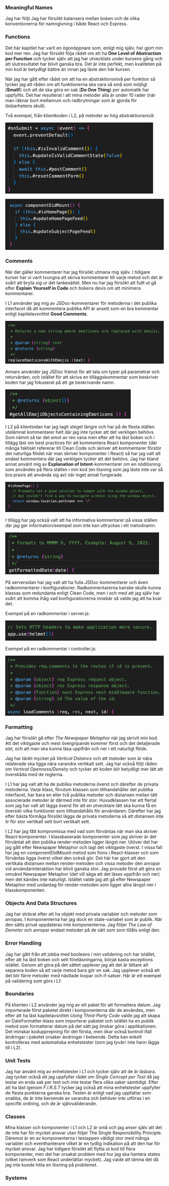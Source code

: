 ### Meaningful Names
Jag har följt Jag har försökt balansera mellan boken och de olika konventionerna för namngivning i både React och Express.


### Functions
Det här kapitlet har varit en ögonöppnare som, enligt mig själv, har gjort min kod mer ren. Jag har försökt följa rådet om att ha **One Level of Abstraction per Function** och tycker själv att jag har utvecklats under kursens gång och att slutresultatet har blivit ganska bra. Det är inte perfekt, men kvaliteten på min kod är betydligt bättre än innan jag läste den här kursen. 

När jag har gått efter rådet om att ha en abstraktionsnivå per funktion så tycker jag att råden om att funktionerna ska vara så små som möjligt (**Small!**) och att de ska göra en sak (**Do One Thing**) per automatik har uppfyllts. Det har resulterat i att mina metoder alla är under 10 rader (när man räknar bort mellanrum och radbrytningar som är gjorda för läsbarhetens skull).

Två exempel, från klientkoden i L2, på metoder av hög abstraktionsnivå:

![Function of high abstraction level](./release/images/code/function-1.png)

![Function of high abstraction level](./release/images/code/function-2.png)

### Comments
När det gäller kommentarer har jag försökt utmana mig själv. I tidigare kurser har vi varit tvungna att skriva kommentarer till varje metod och det är svårt att bryta sig ur det tankesättet. Men nu har jag försökt att fullt ut gå efter **Explain Yourself in Code** och bokens devis om att minimera kommentarer.

I L1 använder jag mig av JSDoc-kommentarer för metoderna i det publika interfacet då att kommentera publika API är ansett som en bra kommentar enligt kapitelavsnittet **Good Comments**.

![Comment for a method in the public interface](./release/images/code/public-method-comment.png)

Annars använder jag JSDoc främst för att tala om typer på parametrar och returvärden, och istället för att skriva en tilläggskommentar som beskriver koden har jag fokuserat på att ge beskrivande namn.

![JSDoc comment with only param desribed](./release/images/code/jsdoc-light.png)

I L2 på klientsidan har jag tagit steget längre och har på de flesta ställen utelämnat kommentarer helt där jag inte tycker att det verkligen behövs. Som nämnt så tar det emot av ren vana men efter att ha läst boken och i tillägg läst om best practices för att kommentera React komponenter (där många faktiskt refererar till Clean Code och skriver att kommentarer förstör det naturliga flödet när man skriver komponenter i React) så har jag valt att endast kommentera där jag verkligen tycker att det behövs. Jag har bland annat använt mig av **Explanation of Intent**-kommentarer om en nödlösning som användes på flera ställen i min kod (en lösning som jag läste inte var så bra praxis att använda sig av) när inget annat fungerade.

![Explanation of Intent](./release/images/code/intent-comment.png)

I tillägg har jag också valt att ha informativa kommentarer på vissa ställen där jag ger information/exempel som inte kan uttryckas i ett metodnamn.

![Informative comment](./release/images/code/informative-comment.png)

På serversidan har jag valt att ha fulla JSDoc-kommentarer och även radkommentarer i konfigurationer. Radkommentarerna kanske skulle kunna klassas som redundanta enligt Clean Code, men i och med att jag själv har svårt att komma ihåg vad konfigurationerna innebär så valde jag att ha kvar det. 

Exempel på en radkommentar i server.js:

![Comment in server configuration](./release/images/code/config-comment.png)

Exempel på en radkommentar i controller.js:

![Comment in controller in REST API](./release/images/code/rest-api-comment.png)

### Formatting
Jag har försökt gå efter *The Newspaper Metaphor* när jag skrivit min kod. Att det viktigaste och mest övergripande kommer först och det detaljerade sist, och att man ska kunna läsa uppifrån och ner i ett naturligt flöde. 

Jag har tänkt mycket på *Vertical Distance* och att metoder som är nära relaterade ska ligga nära varandra vertikalt sett. Jag har också följt råden om *Vertical Openness/Density* och tycker att koden blir betydligt mer lätt att överskåda med de reglerna.

I L1 har jag valt att ha de publika metoderna överst och därefter de privata metoderna. Varje klass, förutom klassen som tillhandahåller det publika interfacet, har bara en eller två publika metoder och distansen mellan tätt associerade metoder är därmed inte för stor. Huvudklassen har ett flertal som jag har valt att lägga överst för att en utvecklare lätt ska kunna få en översikt vilka funktioner som tillhandahålls för användaren. Därefter har jag efter bästa förmåga försökt lägga de privata metoderna så att distansen inte lir för stor vertikalt sett bort vertikalt sett. 

I L2 har jag fått kompromissa med vad som förväntas när man ska skriver React-komponenter. I klassbaserade komponenter som jag skriver är det förväntat att den publika render-metoden ligger längst ner. Utöver det har jag gått efter Newspaper Metaphor och lagt det viktigaste överst. I vissa fall har jag en componentDidMount-metod som finns i React-klasser och som förväntas ligga överst vilket den också gör. Det här har gjort att den vertikala distansen mellan render-metoden och vissa metoder den anropar vid användarinteraktion har blivit ganska stor. Jag provade först att göra en omvänd Newspaper Metaphor (det vill säga att det läses uppifrån och ner) men det kändes inte naturligt. Istället valde jag att gå  efter Newspaper Metaphor med undantag för render-metoden som ligger allra längst ner i klasskomponenten.

### Objects And Data Structures
Jag har strävat efter att ha objekt med privata variabler och metoder som anropas. I komponenterna har jag dock en state-variabel som är publik. När den sätts privat uppdateras inte komponenterna. Jag följer *The Law of Demeter* och anropar endast metoder på de sätt som som tillåts enligt den.  

### Error Handling
Jag har gått från att jobba med booleans i min validering och har istället, efter att ha läst boken och sett föreläsningarna, börjat kasta exceptions istället. Genom att göra på det sättet upplever jag att det är lättare att separera koden så att varje metod bara gör en sak. Jag upplever också att det blir färre metoder med nästlade loopar och if-satser. Här är ett exempel på validering som görs i L1:

### Boundaries
På klienten i L2 använder jag mig av ett paket för att formattera datum. Jag importerade först paketet direkt i komponenterna där de användes, men efter att ha läst kapitelavsnittet *Using Third-Party Code* valde jag att skapa en DateFormatter-klass som importerar paketet och istället ha en publik metod som formatterar datum på det sätt jag önskar göra i applikationen. Det minskar kodupprepning för det första, men ökar också kontroll ifall ändringar i paketet orsaker ändringar i beteende. Detta kan enkelt kontrolleras med automatiska enhetstester (som jag tyvärr inte hann lägga till i L2).

### Unit Tests
Jag har använt mig av enhetstester i L1 och tycker själv att de är läsbara. Jag tycker också att jag uppfyller rådet om *Single Concept per Test* då jag testar en enda sak per test och inte testar flera olika saker samtidigt. Efter att ha läst igenom *F.I.R.S.T* tycker jag också att mina enhetstester uppfyller de flesta punkterna ganska bra. Testen är enligt vad jag uppfattar som snabba, de är inte beroende av varandra och behöver inte utföras i en specifik ordning, och de är självvaliderande. 

### Classes
Mina klasser och komponenter i L1 och L2 är små och jag anser själv att det de inte har för mycket ansvar utan följer The Single Responsibility Principle. Däremot är en av komponenterna i testappen väldigt stor med många variabler och eventhanterare vilket är en tydlig indikation på att den har för mycket ansvar. Jag har tidigare försökt att flytta ut kod till flera komponenter, men det har orsakat problem med hur jag ska hantera states (vilket ramverk som React underlättar mycket). Jag valde att lämna det då jag inte kunde hitta en lösning på problemet.

### Systems

